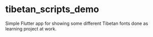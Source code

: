 # tibetan_scripts_demo

Simple Flutter app for showing some different Tibetan fonts done as learning project at work.
